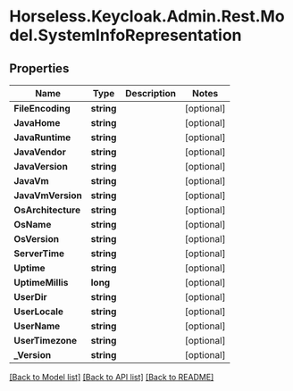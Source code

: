 # Horseless.Keycloak.Admin.Rest.Model.SystemInfoRepresentation

## Properties

Name | Type | Description | Notes
------------ | ------------- | ------------- | -------------
**FileEncoding** | **string** |  | [optional] 
**JavaHome** | **string** |  | [optional] 
**JavaRuntime** | **string** |  | [optional] 
**JavaVendor** | **string** |  | [optional] 
**JavaVersion** | **string** |  | [optional] 
**JavaVm** | **string** |  | [optional] 
**JavaVmVersion** | **string** |  | [optional] 
**OsArchitecture** | **string** |  | [optional] 
**OsName** | **string** |  | [optional] 
**OsVersion** | **string** |  | [optional] 
**ServerTime** | **string** |  | [optional] 
**Uptime** | **string** |  | [optional] 
**UptimeMillis** | **long** |  | [optional] 
**UserDir** | **string** |  | [optional] 
**UserLocale** | **string** |  | [optional] 
**UserName** | **string** |  | [optional] 
**UserTimezone** | **string** |  | [optional] 
**_Version** | **string** |  | [optional] 

[[Back to Model list]](../README.md#documentation-for-models) [[Back to API list]](../README.md#documentation-for-api-endpoints) [[Back to README]](../README.md)

